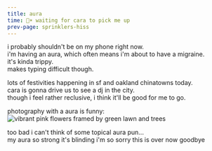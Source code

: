 ```yaml
---
title: aura
time: 🌷☀️ waiting for cara to pick me up
prev-page: sprinklers-hiss
---
```

i probably shouldn't be on my phone right now.  
i'm having an aura, which often means i'm about to have a migraine.  
it's kinda trippy.  
makes typing difficult though.  

lots of festivities happening in sf and 
oakland chinatowns today.  
cara is gonna drive us to see a dj in the city.  
though i feel rather reclusive, i think it'll 
be good for me to go.  

photography with a aura is funny:  
![vibrant pink flowers framed by green lawn and trees](/assets/images/pink_quarry_flowers.jpg "is it my aura or does the pink of these flowers really POP?")

too bad i can't think of some topical aura pun...  
my aura so strong it's blinding i'm so sorry this is 
over now goodbye